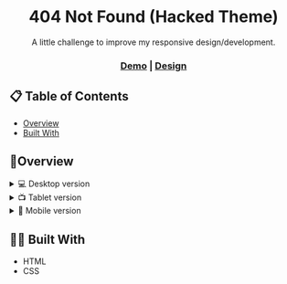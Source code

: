 <div align="center">
  <h1>404 Not Found (Hacked Theme)</h1>
  <p>A little challenge to improve my responsive design/development.</p>
</div>

<div align="center">
  <h3>
    <a href="https://hackederror.netlify.app">Demo</a>
    <span> | </span>
    <a href="https://dribbble.com/shots/15088477-404-error-hacking-theme">Design</a>
</div>

## 📋 Table of Contents

- [Overview](#overview)
- [Built With](#built-with)

## 🎨Overview

<details>
  <summary>💻 Desktop version</summary>
  
![Dekstop View](./.README/examples/desktop.png)

</details>

<details>
  <summary>📺 Tablet version</summary>
  
![Tablet View](./.README/examples/tablet.png)

</details>

<details>
  <summary>📱 Mobile version</summary>
  
![Mobile View](./.README/examples/mobile.png)

</details>

## 👨‍💻 Built With

- HTML
- CSS
